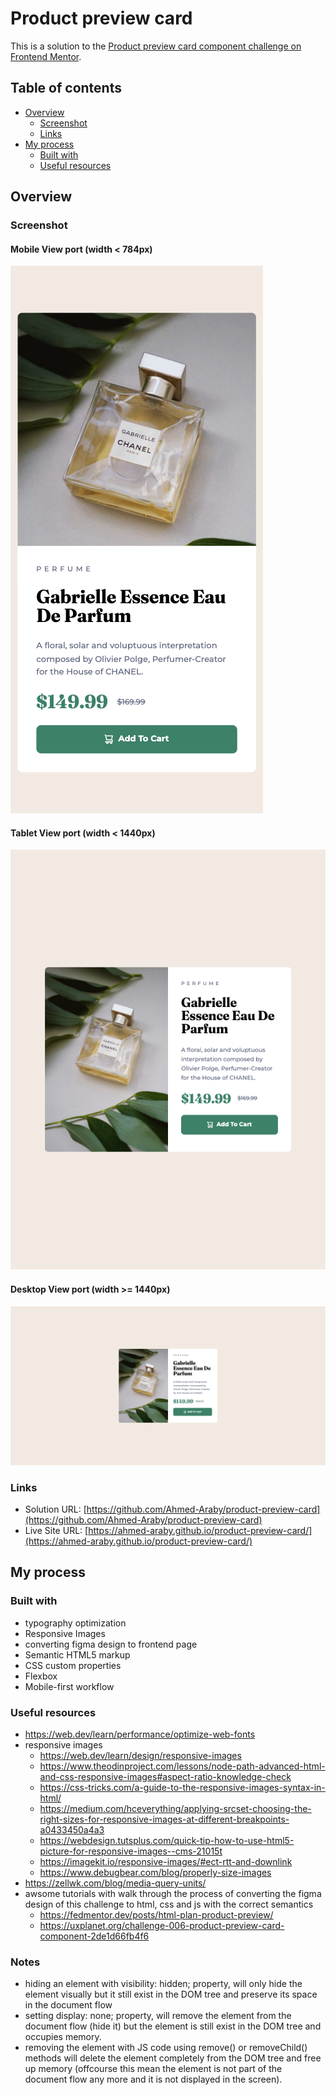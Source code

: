 # Product preview card

This is a solution to the [Product preview card component challenge on Frontend Mentor](https://www.frontendmentor.io/challenges/product-preview-card-component-GO7UmttRfa).

## Table of contents

- [Overview](#overview)
  - [Screenshot](#screenshot)
  - [Links](#links)
- [My process](#my-process)
  - [Built with](#built-with)
  - [Useful resources](#useful-resources)

## Overview

### Screenshot

#### Mobile View port (width < 784px)
![Screenshot for Product Preview Card in mobile viewport](./documentation/screenshots/product-preview-card___mobile-view-port.png)

#### Tablet View port (width < 1440px)
![Screenshot for Product Preview Card in tablet viewport](./documentation/screenshots/product-preview-card___tablet-view-port.png)

#### Desktop View port (width >= 1440px)
![Screenshot for Product Preview Card in desktop viewport](./documentation/screenshots/product-preview-card___desktop-view-port.png)


### Links

- Solution URL: [https://github.com/Ahmed-Araby/product-preview-card](https://github.com/Ahmed-Araby/product-preview-card)
- Live Site URL: [https://ahmed-araby.github.io/product-preview-card/](https://ahmed-araby.github.io/product-preview-card/)

## My process

### Built with

- typography optimization
- Responsive Images
- converting figma design to frontend page
- Semantic HTML5 markup
- CSS custom properties
- Flexbox
- Mobile-first workflow


### Useful resources
* https://web.dev/learn/performance/optimize-web-fonts
* responsive images
  * https://web.dev/learn/design/responsive-images
  * https://www.theodinproject.com/lessons/node-path-advanced-html-and-css-responsive-images#aspect-ratio-knowledge-check
  * https://css-tricks.com/a-guide-to-the-responsive-images-syntax-in-html/
  * https://medium.com/hceverything/applying-srcset-choosing-the-right-sizes-for-responsive-images-at-different-breakpoints-a0433450a4a3
  * https://webdesign.tutsplus.com/quick-tip-how-to-use-html5-picture-for-responsive-images--cms-21015t
  * https://imagekit.io/responsive-images/#ect-rtt-and-downlink
  * https://www.debugbear.com/blog/properly-size-images
* https://zellwk.com/blog/media-query-units/
* awsome tutorials with walk through the process of converting the figma design of this challenge to html, css and js with the correct semantics
  * https://fedmentor.dev/posts/html-plan-product-preview/ 
  * https://uxplanet.org/challenge-006-product-preview-card-component-2de1d66fb4f6

### Notes
* hiding an element with visibility: hidden; property, will only hide the element visually but it still exist in the DOM tree and preserve its space in the document flow
* setting display: none; property, will remove the element from the document flow (hide it) but the element is still exist in the DOM tree and occupies memory.
* removing the element with JS code using remove() or removeChild() methods will delete the element completely from the DOM tree and free up memory (offcourse this mean the element is not part of the document flow any more and it is not displayed in the screen).